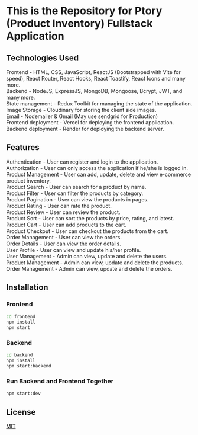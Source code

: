 # This is the Repository for Ptory (Product Inventory) Fullstack Application

## Technologies Used

Frontend - HTML, CSS, JavaScript, ReactJS (Bootstrapped with Vite for speed), React Router, React Hooks, React Toastify, React Icons and many more. <br />
Backend - NodeJS, ExpressJS, MongoDB, Mongoose, Bcrypt, JWT, and many more. <br />
State management - Redux Toolkit for managing the state of the application. <br />
Image Storage - Cloudinary for storing the client side images. <br />
Email - Nodemailer & Gmail (May use sendgrid for Production) <br />
Frontend deployment - Vercel for deploying the frontend application. <br />
Backend deployment - Render for deploying the backend server. <br />

## Features

Authentication - User can register and login to the application. <br />
Authorization - User can only access the application if he/she is logged in. <br />
Product Management - User can add, update, delete and view e-commerce product inventory. <br />
Product Search - User can search for a product by name. <br />
Product Filter - User can filter the products by category. <br />
Product Pagination - User can view the products in pages. <br />
Product Rating - User can rate the product. <br />
Product Review - User can review the product. <br />
Product Sort - User can sort the products by price, rating, and latest. <br />
Product Cart - User can add products to the cart. <br />
Product Checkout - User can checkout the products from the cart. <br />
Order Management - User can view the orders. <br />
Order Details - User can view the order details. <br />
User Profile - User can view and update his/her profile. <br />
User Management - Admin can view, update and delete the users. <br />
Product Management - Admin can view, update and delete the products. <br />
Order Management - Admin can view, update and delete the orders. <br />

## Installation

### Frontend

```bash
cd frontend
npm install
npm start
```

### Backend

```bash
cd backend
npm install
npm start:backend
```

### Run Backend and Frontend Together

```bash
npm start:dev
```

## License

[MIT](https://www.egomson.com/licenses/mit/)
